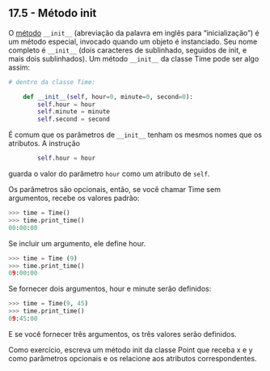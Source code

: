 ## 17.5 - Método init

O [método](12-glossario.md#método) `__init__` (abreviação da palavra em inglês para “inicialização”) é um método especial, invocado quando um objeto é instanciado. Seu nome completo é `__init__` (dois caracteres de sublinhado, seguidos de init, e mais dois sublinhados). Um método `__init__` da classe Time pode ser algo assim:

```python
# dentro da classe Time:

    def __init__(self, hour=0, minute=0, second=0):
        self.hour = hour
        self.minute = minute
        self.second = second
```

É comum que os parâmetros de `__init__` tenham os mesmos nomes que os atributos. A instrução

```python
        self.hour = hour
```

guarda o valor do parâmetro `hour` como um atributo de `self`.

Os parâmetros são opcionais, então, se você chamar Time sem argumentos, recebe os valores padrão:

```python
>>> time = Time()
>>> time.print_time()
00:00:00
```

Se incluir um argumento, ele define hour.

```python
>>> time = Time (9)
>>> time.print_time()
09:00:00
```

Se fornecer dois argumentos, hour e minute serão definidos:

```python
>>> time = Time(9, 45)
>>> time.print_time()
09:45:00
```

E se você fornecer três argumentos, os três valores serão definidos.

Como exercício, escreva um método init da classe Point que receba x e y como parâmetros opcionais e os relacione aos atributos correspondentes.
